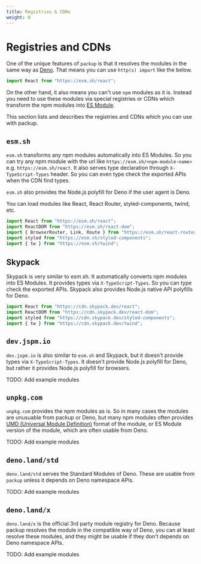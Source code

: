```yaml
---
title: Registries & CDNs
weight: 0
---
```


# Registries and CDNs

One of the unique features of `packup` is that it resolves the modules in the same way as [Deno](https://deno.land/). That means you can use `http(s) import` like the below.

```ts
import React from "https://esm.sh/react";
```

On the other hand, it also means you can't use `npm` modules as it is. Instead you need to use these modules via special registries or CDNs which transform the npm modules into [ES Module](https://developer.mozilla.org/en-US/docs/Web/JavaScript/Guide/Modules).

This section lists and describes the registries and CDNs which you can use with packup.

## `esm.sh`

`esm.sh` transforms any npm modules automatically into ES Modules. So you can try any npm module with the url like `https://esm.sh/<npm-module-name>` e.g. `https://esm.sh/react`. It also serves type declaration through `X-TypeScript-Types` header. So you can even type check the exported APIs when the CDN find types.

`esm.sh` also provides the Node.js polyfill for Deno if the user agent is Deno.

You can load modules like React, React Router, styled-components, twind, etc.

```ts
import React from "https://esm.sh/react";
import ReactDOM from "https://esm.sh/react-dom";
import { BrowserRouter, Link, Route } from "https://esm.sh/react-router";
import styled from "https://esm.sh/styled-components";
import { tw } from "https://esm.sh/twind";
```

## Skypack

Skypack is very similar to esm.sh. It automatically converts npm modules into ES Modules. It provides types via `X-TypeScript-Types`. So you can type check the exported APIs. Skypack also provides Node.js native API polyfills for Deno.

```ts
import React from "https://cdn.skypack.dev/react";
import ReactDOM from "https://cdn.skypack.dev/react-dom";
import styled from "https://cdn.skypack.dev/styled-components";
import { tw } from "https://cdn.skypack.dev/twind";
```

## `dev.jspm.io`

`dev.jspm.io` is also similar to `esm.sh` and Skypack, but it doesn't provide types via `X-TypeScript-Types`. It doesn't provide Node.js polyfill for Deno, but rather it provides Node.js polyfill for browsers.

TODO: Add example modules

## `unpkg.com`

`unpkg.com` provides the npm modules as is. So in many cases the modules are unusuable from packup or Deno, but many npm modules often provides [UMD (Universal Module Definition)](https://github.com/umdjs/umd) format of the module, or ES Module version of the module, which are often usable from Deno.

TODO: Add example modules

## `deno.land/std`

`deno.land/std` serves the Standard Modules of Deno. These are usable from `packup` unless it depends on Deno namespace APIs.

TODO: Add example modules

## `deno.land/x`

`deno.land/x` is the official 3rd party module registry for Deno. Because packup resolves the module in the compatible way of Deno, you can at least resolve these modules, and they might be usable if they don't depends on Deno namespace APIs.

TODO: Add example modules
